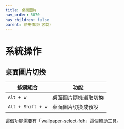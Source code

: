 ```yaml
---
title: 桌面圖片
nav_order: 5070
has_children: false
parent: 使用情境(客製)
---
```



# 系統操作

## 桌面圖片切換

| 按鍵組合 | 功能 |
| --- | --- |
| `Alt + w` | 桌面圖片隨機選取切換 |
| `Alt + Shift + w` | 桌面圖片切換成預設 |


這個功能需要有「[wallpaper-select-feh](https://samwhelp.github.io/note-about-fzf/read/project/wallpaper-select/wallpaper-select-feh.html)」這個輔助工具。

